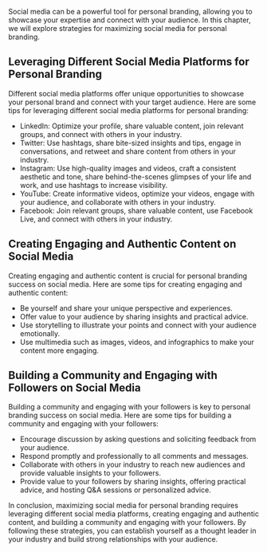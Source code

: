 
Social media can be a powerful tool for personal branding, allowing you to showcase your expertise and connect with your audience. In this chapter, we will explore strategies for maximizing social media for personal branding.

Leveraging Different Social Media Platforms for Personal Branding
-----------------------------------------------------------------

Different social media platforms offer unique opportunities to showcase your personal brand and connect with your target audience. Here are some tips for leveraging different social media platforms for personal branding:

* LinkedIn: Optimize your profile, share valuable content, join relevant groups, and connect with others in your industry.
* Twitter: Use hashtags, share bite-sized insights and tips, engage in conversations, and retweet and share content from others in your industry.
* Instagram: Use high-quality images and videos, craft a consistent aesthetic and tone, share behind-the-scenes glimpses of your life and work, and use hashtags to increase visibility.
* YouTube: Create informative videos, optimize your videos, engage with your audience, and collaborate with others in your industry.
* Facebook: Join relevant groups, share valuable content, use Facebook Live, and connect with others in your industry.

Creating Engaging and Authentic Content on Social Media
-------------------------------------------------------

Creating engaging and authentic content is crucial for personal branding success on social media. Here are some tips for creating engaging and authentic content:

* Be yourself and share your unique perspective and experiences.
* Offer value to your audience by sharing insights and practical advice.
* Use storytelling to illustrate your points and connect with your audience emotionally.
* Use multimedia such as images, videos, and infographics to make your content more engaging.

Building a Community and Engaging with Followers on Social Media
----------------------------------------------------------------

Building a community and engaging with your followers is key to personal branding success on social media. Here are some tips for building a community and engaging with your followers:

* Encourage discussion by asking questions and soliciting feedback from your audience.
* Respond promptly and professionally to all comments and messages.
* Collaborate with others in your industry to reach new audiences and provide valuable insights to your followers.
* Provide value to your followers by sharing insights, offering practical advice, and hosting Q\&A sessions or personalized advice.

In conclusion, maximizing social media for personal branding requires leveraging different social media platforms, creating engaging and authentic content, and building a community and engaging with your followers. By following these strategies, you can establish yourself as a thought leader in your industry and build strong relationships with your audience.
